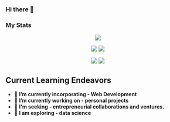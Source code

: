 ### Hi there 👋


### **My Stats**


<div align='center'>

![](http://github-profile-summary-cards.vercel.app/api/cards/profile-details?username=tabib-e-alahi&theme=dracula)

![](http://github-profile-summary-cards.vercel.app/api/cards/repos-per-language?username=tabib-e-alahi&theme=dracula)  ![](http://github-profile-summary-cards.vercel.app/api/cards/most-commit-language?username=tabib-e-alahi&theme=dracula)

![](http://github-profile-summary-cards.vercel.app/api/cards/stats?username=tabib-e-alahi&theme=dracula) ![](http://github-profile-summary-cards.vercel.app/api/cards/productive-time?username=tabib-e-alahi&theme=dracula&utcOffset=8)
</div>






## **Current Learning Endeavors**

- 🌱 **I’m currently incorporating - Web Development**
- 🔭 **I’m currently working on - personal projects**
- 👯 **I'm seeking - entrepreneurial collaborations and ventures.**
- 🤔 **I am exploring - data science**


